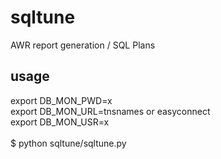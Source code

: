 # sqltune
AWR report generation / SQL Plans

## usage
export DB_MON_PWD=x<br>
export DB_MON_URL=tnsnames or easyconnect<br>
export DB_MON_USR=x<br>
<br>
$ python sqltune/sqltune.py<br>
